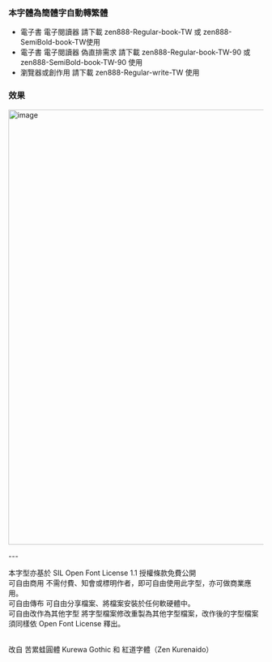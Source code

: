 
### 本字體為簡體字自動轉繁體 
- 電子書 電子閱讀器 請下載 zen888-Regular-book-TW 或 zen888-SemiBold-book-TW使用<br>
- 電子書 電子閱讀器 偽直排需求 請下載 zen888-Regular-book-TW-90 或 zen888-SemiBold-book-TW-90  使用<br>
- 瀏覽器或創作用 請下載 zen888-Regular-write-TW 使用<br>

### 效果
<img width="858" alt="image" src="https://github.com/tbdavid2019/fonts-TW/assets/56015064/43130441-75e9-4f53-bbe3-a53c61e44570">

---<br>

本字型亦基於 SIL Open Font License 1.1 授權條款免費公開 <br>
可自由商用 不需付費、知會或標明作者，即可自由使用此字型，亦可做商業應用。 <br>
可自由傳布 可自由分享檔案、將檔案安裝於任何軟硬體中。 <br>
可自由改作為其他字型 將字型檔案修改重製為其他字型檔案，改作後的字型檔案須同樣依 Open Font License 釋出。 <br> <br>

改自 苦累蛙圓體 Kurewa Gothic 和 紅道字體（Zen Kurenaido） <br>

